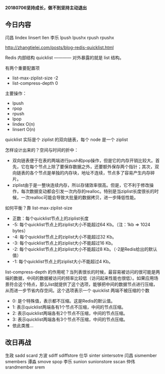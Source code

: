 **20180706坚持成长，做不到坚持主动退出**

## 今日内容

闫昌 lindex linsert llen
李乐 lpush lpushx rpush rpushx

http://zhangtielei.com/posts/blog-redis-quicklist.html

Redis 内部结构 quicklist ———— 对外暴露的就是 list 结构。

有两个重要配置项
* list-max-ziplist-size -2
* list-compress-depth 0

主要操作：
* lpush
* rpop
* rpush
* lpop
* lindex  O(n)
* linsert  O(n)

quicklist 实际是个 ziplist 的双向链表，每个 node 是一个 ziplist

怎样设计出来的？空间与时间的折中：
* 双向链表便于在表的两端进行push和pop操作，但是它的内存开销比较大。首先，它在每个节点上除了要保存数据之外，还要额外保存两个指针；其次，双向链表的各个节点是单独的内存块，地址不连续，节点多了容易产生内存碎片。
* ziplist由于是一整块连续内存，所以存储效率很高。但是，它不利于修改操作，每次数据变动都会引发一次内存的realloc。特别是当ziplist长度很长的时候，一次realloc可能会导致大批量的数据拷贝，进一步降低性能。

如何平衡？靠 list-max-ziplist-size
* 正数：每个quicklist节点上的ziplist长度
* -5: 每个quicklist节点上的ziplist大小不能超过64 Kb。（注：1kb => 1024 bytes）
* -4: 每个quicklist节点上的ziplist大小不能超过32 Kb。
* -3: 每个quicklist节点上的ziplist大小不能超过16 Kb。
* -2: 每个quicklist节点上的ziplist大小不能超过8 Kb。（-2是Redis给出的默认值）
* -1: 每个quicklist节点上的ziplist大小不能超过4 Kb。

list-compress-depth 的作用呢？当列表很长的时候，最容易被访问的很可能是两端的数据，中间的数据被访问的频率比较低（访问起来性能也很低）。如果应用场景符合这个特点，那么list就提供了这个选项，能够把中间的数据节点进行压缩，从而进一步节省内存空间。这个选项表示一个 quicklist 两端不被压缩的个数

* 0: 是个特殊值，表示都不压缩。这是Redis的默认值。
* 1: 表示quicklist两端各有1个节点不压缩，中间的节点压缩。
* 2: 表示quicklist两端各有2个节点不压缩，中间的节点压缩。
* 3: 表示quicklist两端各有3个节点不压缩，中间的节点压缩。
* 依此类推…

## 改日再战

生政 sadd scard
方波 sdiff sdiffstore
仕华 sinter sintersotre
闫昌 sismember smembers
谭淼 smove spop
李乐 sunion  sunionstore sscan
仲伟   srandmember srem